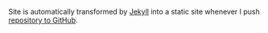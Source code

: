 Site is automatically transformed by [Jekyll] into a static site whenever I push [repository to GitHub].

[Jekyll]: http://github.com/mojombo/jekyll
[repository to GitHub]: https://github.com/gevorg/gevorg.github.com
